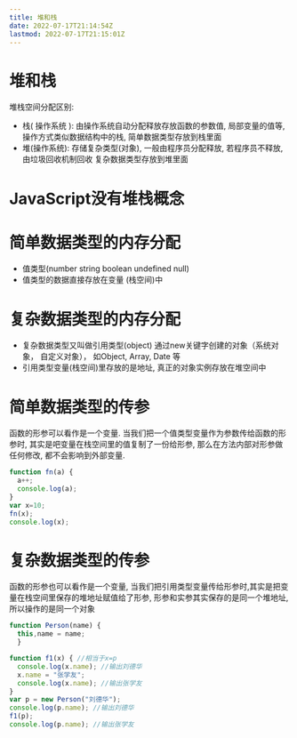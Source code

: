 ```yaml
---
title: 堆和栈
date: 2022-07-17T21:14:54Z
lastmod: 2022-07-17T21:15:01Z
---
```


# 堆和栈

堆栈空间分配区别:

* 栈( 操作系统 ): 由操作系统自动分配释放存放函数的参数值, 局部变量的值等, 操作方式类似数据结构中的栈, 简单数据类型存放到栈里面
* 堆(操作系统): 存储复杂类型(对象),  一般由程序员分配释放, 若程序员不释放, 由垃圾回收机制回收 复杂数据类型存放到堆里面

# JavaScript没有堆栈概念

# 简单数据类型的内存分配

* 值类型(number string boolean undefined null)
* 值类型的数据直接存放在变量 (栈空间)中

# 复杂数据类型的内存分配

* 复杂数据类型又叫做引用类型(object) 通过new关键字创建的对象（系统对象， 自定义对象）， 如Object, Array, Date 等
* 引用类型变量(栈空间)里存放的是地址, 真正的对象实例存放在堆空间中

# 简单数据类型的传参

函数的形参可以看作是一个变量. 当我们把一个值类型变量作为参数传给函数的形参时, 其实是吧变量在栈空间里的值复制了一份给形参, 那么在方法内部对形参做任何修改, 都不会影响到外部变量.

```JavaScript
function fn(a) {
  a++;
  console.log(a);
}
var x=10;
fn(x);
console.log(x);
```

# 复杂数据类型的传参

函数的形参也可以看作是一个变量, 当我们把引用类型变量传给形参时,其实是把变量在栈空间里保存的堆地址赋值给了形参, 形参和实参其实保存的是同一个堆地址, 所以操作的是同一个对象

```JavaScript
function Person(name) { 
  this,name = name;
  }

function f1(x) { //相当于x=p
  console.log(x.name); //输出刘德华
  x.name = "张学友";
  console.log(x.name); //输出张学友
}
var p = new Person("刘德华");
console.log(p.name); //输出刘德华
f1(p);
console.log(p.name); //输出张学友
```
